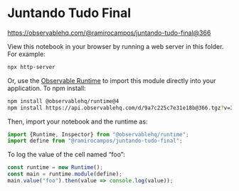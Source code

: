 # Juntando Tudo Final

https://observablehq.com/@ramirocampos/juntando-tudo-final@366

View this notebook in your browser by running a web server in this folder. For
example:

~~~sh
npx http-server
~~~

Or, use the [Observable Runtime](https://github.com/observablehq/runtime) to
import this module directly into your application. To npm install:

~~~sh
npm install @observablehq/runtime@4
npm install https://api.observablehq.com/d/9a7c225c7e31e18b@366.tgz?v=3
~~~

Then, import your notebook and the runtime as:

~~~js
import {Runtime, Inspector} from "@observablehq/runtime";
import define from "@ramirocampos/juntando-tudo-final";
~~~

To log the value of the cell named “foo”:

~~~js
const runtime = new Runtime();
const main = runtime.module(define);
main.value("foo").then(value => console.log(value));
~~~
